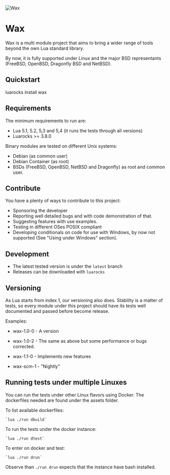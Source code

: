 ![Wax](https://repository-images.githubusercontent.com/527150563/25981ea3-4df3-4c7e-b496-6c66ee7a5574)

# Wax

Wax is a multi module project that aims to bring a wider range of tools
beyond the own Lua standard library.

By now, it is fully supported under Linux and the major BSD representants
(FreeBSD, OpenBSD, Dragonfly BSD and NetBSD).


## Quickstart

luarocks install wax


## Requirements
The minimum requirements to run are:

* Lua 5.1, 5.2, 5,3 and 5,4 (it runs the tests through all versions)
* Luarocks >= 3.8.0

Binary modules are tested on different Unix systems:

* Debian (as common user)
* Debian Container (as root)
* BSDs (FreeBSD, OpenBSD, NetBSD and Dragonfly) as root and common user.


## Contribute

You have a plenty of ways to contribute to this project:

* Sponsoring the developer
* Reporting well detailed bugs and with code demonstration of that.
* Suggesting features with use examples.
* Testing in different OSes POSIX compliant
* Developing conditionals on code for use with Windows, by now not
supported (See "Using under Windows" section).


## Development

* The latest tested version is under the `latest` branch
* Releases can be downloaded with `luarocks`


## Versioning

As Lua starts from index 1, our versioning also does.
Stability is a matter of tests, so every module under this project
should have its tests well documented and passed before become release.

Examples:

* wax-1.0-0 - A version
* wax-1.0-2 - The same as above but some performance or bugs corrected.
* wax-1.1-0 - Implements new features

* wax-scm-1 - "Nightly"


## Running tests under multiple Linuxes

You can run the tests under other Linux flavors using Docker.
The dockerfiles needed are found under the assets folder.

To list available dockerfiles:

    `lua ./run dbuild`

To run the tests under the docker instance:

    `lua ./run dtest`

To enter on docker and test:

    `lua ./run drun`

Observe than `./run drun` expects that the instance have bash installed.



